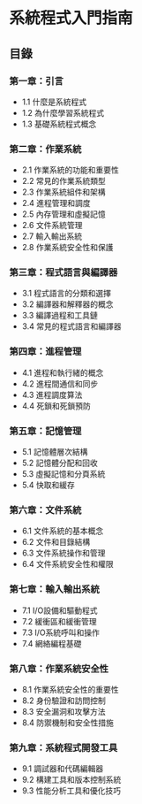 # 系統程式入門指南
## 目錄
### 第一章：引言
   - 1.1 什麼是系統程式
   - 1.2 為什麼學習系統程式
   - 1.3 基礎系統程式概念

### 第二章：作業系統
   - 2.1 作業系統的功能和重要性
   - 2.2 常見的作業系統類型
   - 2.3 作業系統組件和架構
   - 2.4 進程管理和調度
   - 2.5 內存管理和虛擬記憶
   - 2.6 文件系統管理
   - 2.7 輸入輸出系統
   - 2.8 作業系統安全性和保護

### 第三章：程式語言與編譯器
   - 3.1 程式語言的分類和選擇
   - 3.2 編譯器和解釋器的概念
   - 3.3 編譯過程和工具鏈
   - 3.4 常見的程式語言和編譯器

### 第四章：進程管理
   - 4.1 進程和執行緒的概念
   - 4.2 進程間通信和同步
   - 4.3 進程調度算法
   - 4.4 死鎖和死鎖預防

### 第五章：記憶管理
   - 5.1 記憶體層次結構
   - 5.2 記憶體分配和回收
   - 5.3 虛擬記憶和分頁系統
   - 5.4 快取和緩存

### 第六章：文件系統
   - 6.1 文件系統的基本概念
   - 6.2 文件和目錄結構
   - 6.3 文件系統操作和管理
   - 6.4 文件系統安全性和權限

### 第七章：輸入輸出系統
   - 7.1 I/O設備和驅動程式
   - 7.2 緩衝區和緩衝管理
   - 7.3 I/O系統呼叫和操作
   - 7.4 網絡編程基礎

### 第八章：作業系統安全性
   - 8.1 作業系統安全性的重要性
   - 8.2 身份驗證和訪問控制
   - 8.3 安全漏洞和攻擊方法
   - 8.4 防禦機制和安全性措施

### 第九章：系統程式開發工具
   - 9.1 調試器和代碼編輯器
   - 9.2 構建工具和版本控制系統
   - 9.3 性能分析工具和優化技巧
